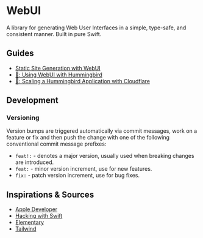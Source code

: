 # WebUI

A library for generating Web User Interfaces in a simple, type-safe, and consistent manner. Built in pure Swift.

## Guides

- [Static Site Generation with WebUI](https://maclong.netlify.app/articles/introduction-to-webui)
- [🚧: Using WebUI with Hummingbird](./)
- [🚧: Scaling a Hummingbird Application with Cloudflare](./)

## Development

### Versioning

Version bumps are triggered automatically via commit messages, work on a feature or fix and then push the change with one of the following conventional commit message prefixes:

- `feat!:` - denotes a major version, usually used when breaking changes are introduced. 
- `feat:` - minor version increment, use for new features.
- `fix:` - patch version increment, use for bug fixes.


## Inspirations & Sources

- [Apple Developer](https://developer.apple.com/videos/play/wwdc2021/10253/)
- [Hacking with Swift](https://www.hackingwithswift.com/articles/266/build-your-next-website-in-swift)
- [Elementary](https://github.com/sliemeobn/elementary/tree/main)
- [Tailwind](http://tailwindcss.com)
